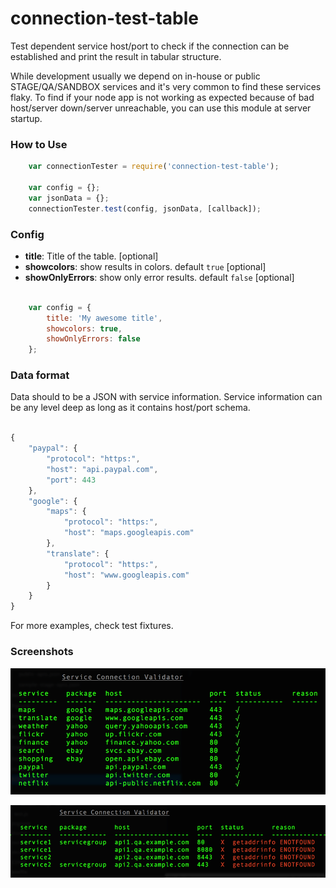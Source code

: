connection-test-table
=====================

Test dependent service host/port to check if the connection can be established and print the result in tabular structure.

While development usually we depend on in-house or public STAGE/QA/SANDBOX services and it's very common to find these services flaky. To find if your node app is not working as expected because of bad host/server down/server unreachable, you can use this module at server startup.


### How to Use


```javascript
    var connectionTester = require('connection-test-table');

    var config = {};
    var jsonData = {};
    connectionTester.test(config, jsonData, [callback]);
```


### Config

  - **title**: Title of the table. [optional]
  - **showcolors**: show results in colors. default `true` [optional]
  - **showOnlyErrors**: show only error results. default `false` [optional]

```javascript

    var config = {
        title: 'My awesome title',
        showcolors: true,
        showOnlyErrors: false
    };
```

### Data format

Data should to be a JSON with service information. Service information can be any level deep as long as it contains host/port schema.

```javascript

{
    "paypal": {
        "protocol": "https:",
        "host": "api.paypal.com",
        "port": 443
    },
    "google": {
        "maps": {
            "protocol": "https:",
            "host": "maps.googleapis.com"
        },
        "translate": {
            "protocol": "https:",
            "host": "www.googleapis.com"
        }
    }
}

```

For more examples, check test fixtures.


### Screenshots

![Success case while connecting to public APIs](/assets/success_connections.png)

![Error case while connecting to unreachable Stages](/assets/error_connections.png)
